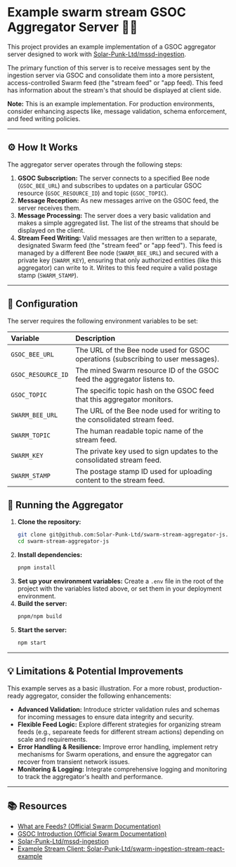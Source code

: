 # Example swarm stream GSOC Aggregator Server 🐝💬

This project provides an example implementation of a GSOC aggregator server designed to work with
[Solar-Punk-Ltd/mssd-ingestion](https://github.com/Solar-Punk-Ltd/mssd-ingestion).

The primary function of this server is to receive messages sent by the ingestion server via GSOC and consolidate them
into a more persistent, access-controlled Swarm feed (the "stream feed" or "app feed). This feed has information about
the stream's that should be displayed at client side.

**Note:** This is an example implementation. For production environments, consider enhancing aspects like, message
validation, schema enforcement, and feed writing policies.

---

## ⚙️ How It Works

The aggregator server operates through the following steps:

1.  **GSOC Subscription:** The server connects to a specified Bee node (`GSOC_BEE_URL`) and subscribes to updates on a
    particular GSOC resource (`GSOC_RESOURCE_ID`) and topic (`GSOC_TOPIC`).
2.  **Message Reception:** As new messages arrive on the GSOC feed, the server receives them.
3.  **Message Processing:** The server does a very basic validation and makes a simple aggregated list. The list of the
    streams that should be displayed on the client.
4.  **Stream Feed Writing:** Valid messages are then written to a separate, designated Swarm feed (the "stream feed" or
    "app feed"). This feed is managed by a different Bee node (`SWARM_BEE_URL`) and secured with a private key
    (`SWARM_KEY`), ensuring that only authorized entities (like this aggregator) can write to it. Writes to this feed
    require a valid postage stamp (`SWARM_STAMP`).

---

## 🔧 Configuration

The server requires the following environment variables to be set:

| Variable           | Description                                                                      |
| :----------------- | :------------------------------------------------------------------------------- |
| `GSOC_BEE_URL`     | The URL of the Bee node used for GSOC operations (subscribing to user messages). |
| `GSOC_RESOURCE_ID` | The mined Swarm resource ID of the GSOC feed the aggregator listens to.          |
| `GSOC_TOPIC`       | The specific topic hash on the GSOC feed that this aggregator monitors.          |
| `SWARM_BEE_URL`    | The URL of the Bee node used for writing to the consolidated stream feed.        |
| `SWARM_TOPIC`      | The human readable topic name of the stream feed.                                |
| `SWARM_KEY`        | The private key used to sign updates to the consolidated stream feed.            |
| `SWARM_STAMP`      | The postage stamp ID used for uploading content to the stream feed.              |

## 🚀 Running the Aggregator

1.  **Clone the repository:**
    ```bash
    git clone git@github.com:Solar-Punk-Ltd/swarm-stream-aggregator-js.git
    cd swarm-stream-aggregator-js
    ```
2.  **Install dependencies:**
    ```bash
    pnpm install
    ```
3.  **Set up your environment variables:** Create a `.env` file in the root of the project with the variables listed
    above, or set them in your deployment environment.
4.  **Build the server:**
    ```bash
    pnpm/npm build
    ```
5.  **Start the server:**
    ```bash
    npm start
    ```

---

## 💡 Limitations & Potential Improvements

This example serves as a basic illustration. For a more robust, production-ready aggregator, consider the following
enhancements:

- **Advanced Validation:** Introduce stricter validation rules and schemas for incoming messages to ensure data
  integrity and security.
- **Flexible Feed Logic:** Explore different strategies for organizing stream feeds (e.g., separeate feeds for different
  stream actions) depending on scale and requirements.
- **Error Handling & Resilience:** Improve error handling, implement retry mechanisms for Swarm operations, and ensure
  the aggregator can recover from transient network issues.
- **Monitoring & Logging:** Integrate comprehensive logging and monitoring to track the aggregator's health and
  performance.

---

## 📚 Resources

- [What are Feeds? (Official Swarm Documentation)](https://docs.ethswarm.org/docs/develop/tools-and-features/feeds#what-are-feeds)
- [GSOC Introduction (Official Swarm Documentation)](https://docs.ethswarm.org/docs/develop/tools-and-features/gsoc/#introduction)
- [Solar-Punk-Ltd/mssd-ingestion](https://github.com/Solar-Punk-Ltd/mssd-ingestion)
- [Example Stream Client: Solar-Punk-Ltd/swarm-ingestion-stream-react-example](https://github.com/Solar-Punk-Ltd/swarm-ingestion-stream-react-example)
